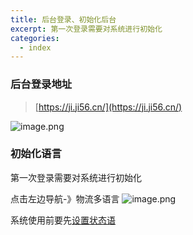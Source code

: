 ```yaml
---
title: 后台登录、初始化后台
excerpt: 第一次登录需要对系统进行初始化
categories:
  - index
---
```

### 后台登录地址
> [https://ji.ji56.cn/](https://ji.ji56.cn/)

![image.png](/images/image1.png)
### 初始化语言
第一次登录需要对系统进行初始化

点击左边导航-》物流多语言
![image.png](/images/image3.png)

系统使用前要先[设置状态语](/ji56/order/order/状态语设置)
